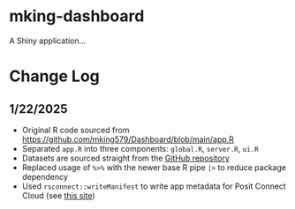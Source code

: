 # mking-dashboard

A Shiny application...

# Change Log

## 1/22/2025

* Original R code sourced from https://github.com/mking579/Dashboard/blob/main/app.R
* Separated `app.R` into three components: `global.R`, `server.R`, `ui.R`
* Datasets are sourced straight from the [GitHub repository](https://github.com/mking579/Dashboard/tree/main/csv%20files)
* Replaced usage of `%>%` with the newer base R pipe `|>` to reduce package dependency
* Used `rsconnect::writeManifest` to write app metadata for Posit Connect Cloud (see [this site](https://docs.posit.co/connect-cloud/how-to/r/shiny-r.html#add-dependency-file))
